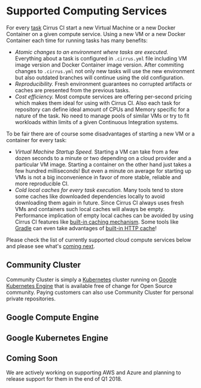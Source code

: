 # Supported Computing Services

For every [task](docs/writing-tasks.md) Cirrus CI start a new Virtual Machine or a new Docker Container on a given compute service.
Using a new VM or a new Docker Container each time for running tasks has many benefits:
* *Atomic changes to an environment where tasks are executed.* Everything about a task is configured in `.cirrus.yml` file including
VM image version and Docker Container image version. After commiting changes to `.cirrus.yml` not only new tasks will use the new environment
but also outdated branches will continue using the old configuration.
* *Reproducibility.* Fresh environment guarantees no corrupted artifacts or caches are presented from the previous tasks.
* *Cost efficiency.* Most compute services are offering per-second pricing which makes them ideal for using with Cirrus CI. 
Also each task for repository can define ideal amount of CPUs and Memory specific for a nature of the task. No need to manage
pools of similar VMs or try to fit workloads within limits of a given Continuous Integration systems.

To be fair there are of course some disadvantages of starting a new VM or a container for every task:
* *Virtual Machine Startup Speed.* Starting a VM can take from a few dozen seconds to a minute or two depending on a cloud provider and
a particular VM image. Starting a container on the other hand just takes a few hundred milliseconds! But even a minute
on average for starting up VMs is not a big inconvenience in favor of more stable, reliable and more reproducible CI.
* *Cold local caches for every task execution.* Many tools tend to store some caches like downloaded dependencies locally
to avoid downloading them again in future. Since Cirrus CI always uses fresh VMs and containers such local caches will always
be empty. Performance implication of empty local caches can be avoided by using Cirrus CI features like 
[built-in caching mechanism](docs/writing-tasks.md#cache-instruction). Some tools like [Gradle](https://gradle.org/) can 
even take advantages of [built-in HTTP cache](docs/writing-tasks.md#http-cache)!

Please check the list of currently supported cloud compute services below and please see what's [coming next](#coming-soon).

## Community Cluster

Community Cluster is simply a [Kubernetes](https://kubernetes.io/) cluster running on [Google Kubernetes Engine](#google-kubernetes-engine)
that is available free of change for Open Source community. Paying customers can also use Community Cluster for personal private repositories.

## Google Compute Engine

## Google Kubernetes Engine

## Coming Soon

We are actively working on supporting AWS and Azure and planning to release support for them in the end of Q1 2018.
